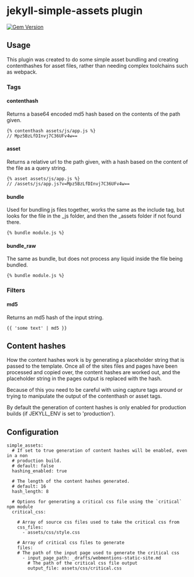 # jekyll-simple-assets plugin

[![Gem Version](https://badge.fury.io/rb/jekyll-simple-assets.svg)](https://badge.fury.io/rb/jekyll-simple-assets)

## Usage

This plugin was created to do some simple asset bundling and creating
contenthashes for asset files, rather than needing complex toolchains such as
webpack.

### Tags

#### contenthash

Returns a base64 encoded md5 hash based on the contents of the path given.

```liquid
{% contenthash assets/js/app.js %}
// Mpz5BzLfDInvj7C36UFv4w==
```

#### asset

Returns a relative url to the path given, with a hash based on the content of
the file as a query string.

```liquid
{% asset assets/js/app.js %}
// /assets/js/app.js?v=Mpz5BzLfDInvj7C36UFv4w==
```

#### bundle

Used for bundling js files together, works the same as the include tag, but
looks for the file in the _js folder, and then the _assets folder if not found
there.

```liquid
{% bundle module.js %}
```

#### bundle_raw

The same as bundle, but does not process any liquid inside the file being
bundled.

```liquid
{% bundle module.js %}
```

### Filters

#### md5

Returns an md5 hash of the input string.

```liquid
{{ 'some text' | md5 }}
```

## Content hashes

How the content hashes work is by generating a placeholder string that is
passed to the template. Once all of the sites files and pages have been
processed and copied over, the content hashes are worked out, and the
placeholder string in the pages output is replaced with the hash.

Because of this you need to be careful with using capture tags around or trying
to manipulate the output of the contenthash or asset tags.

By default the generation of content hashes is only enabled for production
builds (if JEKYLL_ENV is set to 'production').

## Configuration

```
simple_assets:
  # If set to true generation of content hashes will be enabled, even in a non
  # production build.
  # default: false
  hashing_enabled: true

  # The length of the content hashes generated.
  # default: 16
  hash_length: 8

  # Options for generating a critical css file using the `critical` npm module
  critical_css:

    # Array of source css files used to take the critical css from
    css_files:
      - assets/css/style.css

    # Array of critical css files to generate
    files:
	# The path of the input page used to generate the critical css
      - input_page_path: _drafts/webmentions-static-site.md
        # The path of the critical css file output
        output_file: assets/css/critical.css
```

